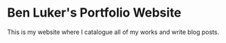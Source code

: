 # Ben Luker's Portfolio Website

This is my website where I catalogue all of my works and write blog posts.